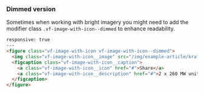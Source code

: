 
### Dimmed version

Sometimes when working with bright imagery you might need to add the modifier class `.vf-image-with-icon--dimmed` to enhance readability.

```html
responsive: true
---
<figure class="vf-image-with-icon vf-image-with-icon--dimmed">
  <img class="vf-image-with-icon__image" src="/img/example-article/kraftverk.jpg" alt="Example image" />
  <figcaption class="vf-image-with-icon__caption">
    <a class="vf-image-with-icon__icon" href="#">Share</a>
    <a class="vf-image-with-icon__description" href="#">2 x 260 MW units</a>
  </figcaption>
</figure>
```
